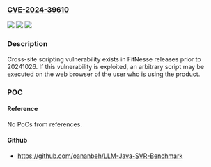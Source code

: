 ### [CVE-2024-39610](https://cve.mitre.org/cgi-bin/cvename.cgi?name=CVE-2024-39610)
![](https://img.shields.io/static/v1?label=Product&message=FitNesse&color=blue)
![](https://img.shields.io/static/v1?label=Version&message=releases%20prior%20to%2020241026%20&color=brightgreen)
![](https://img.shields.io/static/v1?label=Vulnerability&message=Cross-site%20scripting%20(XSS)&color=brightgreen)

### Description

Cross-site scripting vulnerability exists in FitNesse releases prior to 20241026. If this vulnerability is exploited, an arbitrary script may be executed on the web browser of the user who is using the product.

### POC

#### Reference
No PoCs from references.

#### Github
- https://github.com/oananbeh/LLM-Java-SVR-Benchmark

